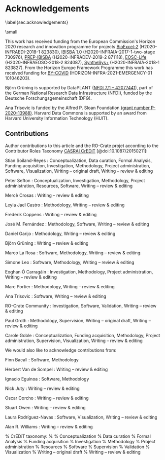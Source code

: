 # Acknowledgements

\label{sec:acknowledgements}

\small

This work has received funding from the European Commission's Horizon 2020 research and innovation programme for projects [BioExcel-2](https://cordis.europa.eu/project/id/823830) (H2020-INFRAEDI-2018-1 823830), [IBISBA 1.0](https://cordis.europa.eu/project/id/730976) (H2020-INFRAIA-2017-1-two-stage 730976), [PREP-IBISBA](https://cordis.europa.eu/project/id/871118) (H2020-INFRADEV-2019-2 871118), [EOSC-Life](https://cordis.europa.eu/project/id/824087) (H2020-INFRAEOSC-2018-2 824087), [SyntheSys+](https://cordis.europa.eu/project/id/823827) (H2020-INFRAIA-2018-1 823827). From the Horizon Europe Framework Programme this work has received funding for [BY-COVID](https://cordis.europa.eu/project/id/101046203) (HORIZON-INFRA-2021-EMERGENCY-01 101046203).

Björn Grüning is supported by DataPLANT ([NFDI 7/1 – 42077441](https://gepris.dfg.de/gepris/projekt/442077441)), part of the German National Research Data Infrastructure (NFDI), funded by the Deutsche Forschungsgemeinschaft (DFG).

Ana Trisovic is funded by the Alfred P. Sloan Foundation [(grant number P-2020-13988)](https://sloan.org/grant-detail/9555). Harvard Data Commons is supported by an award from Harvard University Information Technology (HUIT).

## Contributions

Author contributions to this article and the RO-Crate projet according to the Contributor Roles Taxonomy [CASRAI CrEDiT](https://casrai.org/credit/) [@doi:10.1087/20150211]:

Stian Soiland-Reyes
: Conceptualization, Data curation, Formal Analysis, Funding acquisition, Investigation, Methodology, Project administration, Software, Visualization, Writing – original draft, Writing – review \& editing

Peter Sefton
: Conceptualization, Investigation, Methodology, Project administration, Resources, Software, Writing – review \& editing

Mercè Crosas
: Writing – review \& editing

Leyla Jael Castro
: Methodology, Writing – review \& editing

Frederik Coppens
: Writing – review \& editing

José M. Fernández
: Methodology, Software, Writing – review \& editing

Daniel Garijo
: Methodology, Writing – review \& editing

Björn Grüning
: Writing – review \& editing

Marco La Rosa
: Software, Methodology, Writing – review \& editing

Simone Leo
: Software, Methodology, Writing – review \& editing

Eoghan Ó Carragáin
: Investigation, Methodology, Project administration, Writing – review \& editing

Marc Portier
: Methodology, Writing – review \& editing

Ana Trisovic
: Software, Writing – review \& editing

RO-Crate Community
: Investigation, Software, Validation, Writing – review \& editing

Paul Groth
: Methodology, Supervision, Writing – original draft, Writing – review \& editing

Carole Goble
: Conceptualization, Funding acquisition, Methodology, Project administration, Supervision, Visualization, Writing – review \& editing

  

We would also like to acknowledge contributions from:


Finn Bacall
: Software, Methodology

Herbert Van de Sompel
: Writing – review \& editing 

Ignacio Eguinoa
: Software, Methodology

Nick Juty
: Writing – review \& editing

Oscar Corcho
: Writing – review \& editing

Stuart Owen
: Writing – review \& editing

Laura Rodríguez-Navas
: Software, Visualization, Writing – review \& editing

Alan R. Williams
: Writing – review \& editing 

% CrEDiT taxonomy:
% 
% Conceptualization
% Data curation
% Formal Analysis
% Funding acquisition
% Investigation
% Methodology
% Project administration
% Resources
% Software
% Supervision
% Validation
% Visualization
% Writing – original draft
% Writing – review \& editing
